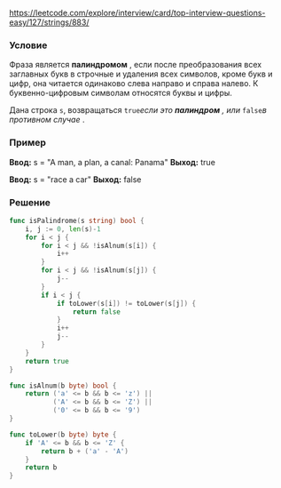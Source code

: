 
https://leetcode.com/explore/interview/card/top-interview-questions-easy/127/strings/883/
### Условие
Фраза является **палиндромом** , если после преобразования всех заглавных букв в строчные и удаления всех символов, кроме букв и цифр, она читается одинаково слева направо и справа налево. К буквенно-цифровым символам относятся буквы и цифры.

Дана строка `s`, возвращаться `true`_если это **палиндром** , или_ `false`_в противном случае_ .
### Пример

**Ввод:** s = "A man, a plan, a canal: Panama"
**Выход:** true

**Ввод:** s = "race a car"
**Выход:** false
### Решение

```go
func isPalindrome(s string) bool {
    i, j := 0, len(s)-1
    for i < j {
        for i < j && !isAlnum(s[i]) {
            i++
        }
        for i < j && !isAlnum(s[j]) {
            j--
        }
        if i < j {
            if toLower(s[i]) != toLower(s[j]) {
                return false
            }
            i++
            j--
        }
    }
    return true
}

func isAlnum(b byte) bool {
    return ('a' <= b && b <= 'z') ||
           ('A' <= b && b <= 'Z') ||
           ('0' <= b && b <= '9')
}

func toLower(b byte) byte {
    if 'A' <= b && b <= 'Z' {
        return b + ('a' - 'A')
    }
    return b
}
```


